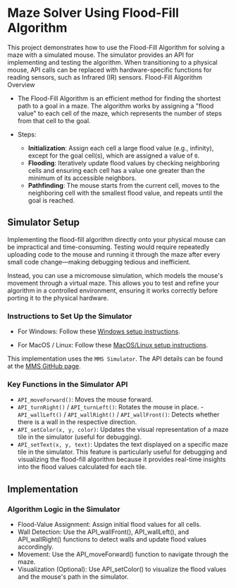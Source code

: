 # Maze Solver Using Flood-Fill Algorithm

This project demonstrates how to use the Flood-Fill Algorithm for solving a maze with a simulated mouse. The simulator provides an API for implementing and testing the algorithm. When transitioning to a physical mouse, API calls can be replaced with hardware-specific functions for reading sensors, such as Infrared (IR) sensors.
Flood-Fill Algorithm Overview

- The Flood-Fill Algorithm is an efficient method for finding the shortest path to a goal in a maze. The algorithm works by assigning a "flood value" to each cell of the maze, which represents the number of steps from that cell to the goal.
- Steps:

  - **Initialization**: Assign each cell a large flood value (e.g., infinity), except for the goal cell(s), which are assigned a value of `0`.
  - **Flooding**: Iteratively update flood values by checking neighboring cells and ensuring each cell has a value one greater than the minimum of its accessible neighbors.
  - **Pathfinding**: The mouse starts from the current cell, moves to the neighboring cell with the smallest flood value, and repeats until the goal is reached.

## Simulator Setup

Implementing the flood-fill algorithm directly onto your physical mouse can be impractical and time-consuming. Testing would require repeatedly uploading code to the mouse and running it through the maze after every small code change—making debugging tedious and inefficient.

Instead, you can use a micromouse simulation, which models the mouse's movement through a virtual maze. This allows you to test and refine your algorithm in a controlled environment, ensuring it works correctly before porting it to the physical hardware.

### Instructions to Set Up the Simulator

- For Windows:
  Follow these [Windows setup instructions](https://docs.google.com/presentation/d/1tr_2cUcouLl3fvlSyOth7XXo3jRbpBw1TfRX8yWRETY/edit?usp=sharing).

- For MacOS / Linux:
  Follow these [MacOS/Linux setup instructions](https://docs.google.com/presentation/d/18rHwcIJNPsIRkun7N9Wq5YYAiFSc-rkyNcAQBOEolg4/edit?usp=share_link).

This implementation uses the `MMS Simulator`. The API details can be found at the [MMS GitHub page](https://github.com/mackorone/mms#mouse-api).

### Key Functions in the Simulator API

- `API_moveForward()`: Moves the mouse forward.
- `API_turnRight()` / `API_turnLeft()`: Rotates the mouse in place. -` API_wallLeft()` / `API_wallRight()` / `API_wallFront()`: Detects whether there is a wall in the respective direction.
- `API_setColor(x, y, color)`: Updates the visual representation of a maze tile in the simulator (useful for debugging).
- `API_setText(x, y, text)`: Updates the text displayed on a specific maze tile in the simulator. This feature is particularly useful for debugging and visualizing the flood-fill algorithm because it provides real-time insights into the flood values calculated for each tile.

## Implementation

### Algorithm Logic in the Simulator

- Flood-Value Assignment: Assign initial flood values for all cells.
- Wall Detection: Use the API_wallFront(), API_wallLeft(), and API_wallRight() functions to detect walls and update flood values accordingly.
- Movement: Use the API_moveForward() function to navigate through the maze.
- Visualization (Optional): Use API_setColor() to visualize the flood values and the mouse's path in the simulator.
